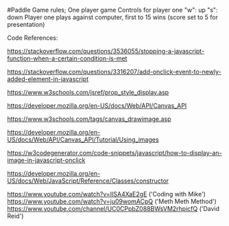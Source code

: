 #Paddle Game rules; 
One player game
Controls for player one
    "w": up
    "s": down
Player one plays against computer, first to 15 wins (score set to 5 for presentation)

Code References: 

https://stackoverflow.com/questions/3536055/stopping-a-javascript-function-when-a-certain-condition-is-met

https://stackoverflow.com/questions/3316207/add-onclick-event-to-newly-added-element-in-javascript

https://www.w3schools.com/jsref/prop_style_display.asp

https://developer.mozilla.org/en-US/docs/Web/API/Canvas_API

https://www.w3schools.com/tags/canvas_drawimage.asp

https://developer.mozilla.org/en-US/docs/Web/API/Canvas_API/Tutorial/Using_images

https://w3codegenerator.com/code-snippets/javascript/how-to-display-an-image-in-javascript-onclick

https://developer.mozilla.org/en-US/docs/Web/JavaScript/Reference/Classes/constructor

https://www.youtube.com/watch?v=IISA4XaE2gE ('Coding with Mike')
https://www.youtube.com/watch?v=ju09womACpQ ('Meth Meth Method')
https://www.youtube.com/channel/UC0CPpbZ088BWsVM2rhpicfQ ('David Reid')

